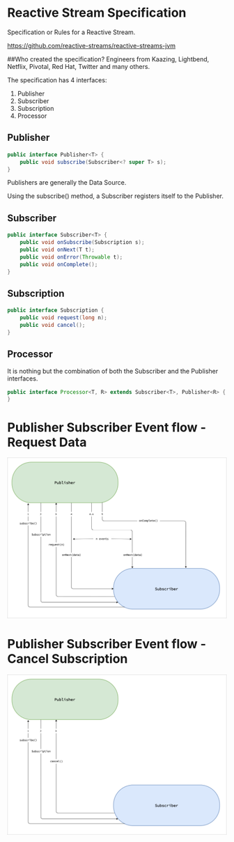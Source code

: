 # Reactive Stream Specification

Specification or Rules for a Reactive Stream.

https://github.com/reactive-streams/reactive-streams-jvm

##Who created the specification?
Engineers from Kaazing, Lightbend, Netflix, Pivotal, Red Hat, Twitter and many others.

The specification has 4 interfaces:

1. Publisher
2. Subscriber
3. Subscription
4. Processor


## Publisher

```java
public interface Publisher<T> {
    public void subscribe(Subscriber<? super T> s);
}
```

Publishers are generally the Data Source.

Using the subscribe() method, a Subscriber registers itself to the Publisher.

## Subscriber

```java
public interface Subscriber<T> {
    public void onSubscribe(Subscription s);
    public void onNext(T t);
    public void onError(Throwable t);
    public void onComplete();
}
```

## Subscription

```java
public interface Subscription {
    public void request(long n);
    public void cancel();
}
```

## Processor

It is nothing but the combination of both the Subscriber and the Publisher interfaces.

```java
public interface Processor<T, R> extends Subscriber<T>, Publisher<R> {
}
```

# Publisher Subscriber Event flow - Request Data
![Reactive Programming - No Data flow](./images/publisher-subscriber-event-flow_1_request.png)

# Publisher Subscriber Event flow - Cancel Subscription
![Reactive Programming - No Data flow](./images/publisher-subscriber-event-flow_2_cancel.png)